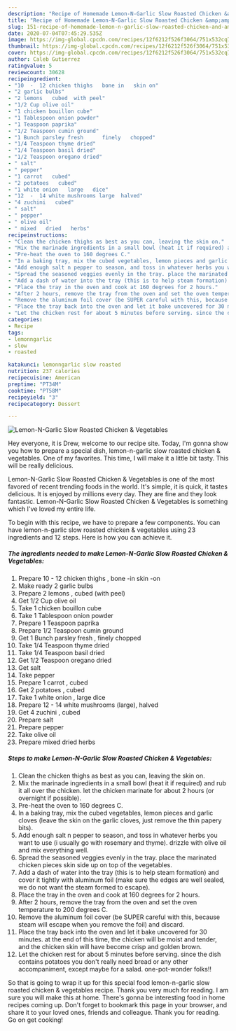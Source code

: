 ```yaml
---
description: "Recipe of Homemade Lemon-N-Garlic Slow Roasted Chicken &amp;amp; Vegetables"
title: "Recipe of Homemade Lemon-N-Garlic Slow Roasted Chicken &amp;amp; Vegetables"
slug: 151-recipe-of-homemade-lemon-n-garlic-slow-roasted-chicken-and-amp-vegetables
date: 2020-07-04T07:45:29.535Z
image: https://img-global.cpcdn.com/recipes/12f6212f526f3064/751x532cq70/lemon-n-garlic-slow-roasted-chicken-vegetables-recipe-main-photo.jpg
thumbnail: https://img-global.cpcdn.com/recipes/12f6212f526f3064/751x532cq70/lemon-n-garlic-slow-roasted-chicken-vegetables-recipe-main-photo.jpg
cover: https://img-global.cpcdn.com/recipes/12f6212f526f3064/751x532cq70/lemon-n-garlic-slow-roasted-chicken-vegetables-recipe-main-photo.jpg
author: Caleb Gutierrez
ratingvalue: 5
reviewcount: 30628
recipeingredient:
- "10  -  12 chicken thighs   bone in   skin on"
- "2 garlic bulbs"
- "2 lemons   cubed  with peel"
- "1/2 Cup olive oil"
- "1 chicken bouillon cube"
- "1 Tablespoon onion powder"
- "1 Teaspoon paprika"
- "1/2 Teaspoon cumin ground"
- "1 Bunch parsley fresh      finely   chopped"
- "1/4 Teaspoon thyme dried"
- "1/4 Teaspoon basil dried"
- "1/2 Teaspoon oregano dried"
- " salt"
- " pepper"
- "1 carrot   cubed"
- "2 potatoes   cubed"
- "1 white onion   large   dice"
- "12  -  14 white mushrooms large  halved"
- "4 zuchini   cubed"
- " salt"
- " pepper"
- " olive oil"
- " mixed   dried   herbs"
recipeinstructions:
- "Clean the chicken thighs as best as you can, leaving the skin on."
- "Mix the marinade ingredients in a small bowl (heat it if required) and rub it all over the chicken. let the chicken marinate for about 2 hours (or overnight if possible)."
- "Pre-heat the oven to 160 degrees C."
- "In a baking tray, mix the cubed vegetables, lemon pieces and garlic cloves (leave the skin on the garlic cloves, just remove the thin papery bits)."
- "Add enough salt n pepper to season, and toss in whatever herbs you want to use (i usually go with rosemary and thyme). drizzle with olive oil and mix everything well."
- "Spread the seasoned veggies evenly in the tray. place the marinated chicken pieces skin side up on top of the vegetables."
- "Add a dash of water into the tray (this is to help steam formation) and cover it tightly with aluminum foil (make sure the edges are well sealed, we do not want the steam formed to escape)."
- "Place the tray in the oven and cook at 160 degrees for 2 hours."
- "After 2 hours, remove the tray from the oven and set the oven temperature to 200 degrees C."
- "Remove the aluminum foil cover (be SUPER careful with this, because steam will escape when you remove the foil) and discard."
- "Place the tray back into the oven and let it bake uncovered for 30 minutes. at the end of this time, the chicken will be moist and tender, and the chicken skin will have become crisp and golden brown."
- "Let the chicken rest for about 5 minutes before serving. since the dish contains potatoes you don&#39;t really need bread or any other accompaniment, except maybe for a salad. one-pot-wonder folks!!"
categories:
- Recipe
tags:
- lemonngarlic
- slow
- roasted

katakunci: lemonngarlic slow roasted 
nutrition: 237 calories
recipecuisine: American
preptime: "PT34M"
cooktime: "PT58M"
recipeyield: "3"
recipecategory: Dessert

---
```



![Lemon-N-Garlic Slow Roasted Chicken &amp; Vegetables](https://img-global.cpcdn.com/recipes/12f6212f526f3064/751x532cq70/lemon-n-garlic-slow-roasted-chicken-vegetables-recipe-main-photo.jpg)

Hey everyone, it is Drew, welcome to our recipe site. Today, I'm gonna show you how to prepare a special dish, lemon-n-garlic slow roasted chicken &amp; vegetables. One of my favorites. This time, I will make it a little bit tasty. This will be really delicious.



Lemon-N-Garlic Slow Roasted Chicken &amp; Vegetables is one of the most favored of recent trending foods in the world. It's simple, it is quick, it tastes delicious. It is enjoyed by millions every day. They are fine and they look fantastic. Lemon-N-Garlic Slow Roasted Chicken &amp; Vegetables is something which I've loved my entire life.


To begin with this recipe, we have to prepare a few components. You can have lemon-n-garlic slow roasted chicken &amp; vegetables using 23 ingredients and 12 steps. Here is how you can achieve it.

<!--inarticleads1-->

##### The ingredients needed to make Lemon-N-Garlic Slow Roasted Chicken &amp; Vegetables:

1. Prepare 10  -  12 chicken thighs ,  bone -in   skin -on
1. Make ready 2 garlic bulbs
1. Prepare 2 lemons ,  cubed  (with peel)
1. Get 1/2 Cup olive oil
1. Take 1 chicken bouillon cube
1. Take 1 Tablespoon onion powder
1. Prepare 1 Teaspoon paprika
1. Prepare 1/2 Teaspoon cumin ground
1. Get 1 Bunch parsley fresh    ,  finely   chopped
1. Take 1/4 Teaspoon thyme dried
1. Take 1/4 Teaspoon basil dried
1. Get 1/2 Teaspoon oregano dried
1. Get  salt
1. Take  pepper
1. Prepare 1 carrot ,  cubed
1. Get 2 potatoes ,  cubed
1. Take 1 white onion ,  large   dice
1. Prepare 12  -  14 white mushrooms (large),  halved
1. Get 4 zuchini ,  cubed
1. Prepare  salt
1. Prepare  pepper
1. Take  olive oil
1. Prepare  mixed   dried   herbs




<!--inarticleads2-->

##### Steps to make Lemon-N-Garlic Slow Roasted Chicken &amp; Vegetables:

1. Clean the chicken thighs as best as you can, leaving the skin on.
1. Mix the marinade ingredients in a small bowl (heat it if required) and rub it all over the chicken. let the chicken marinate for about 2 hours (or overnight if possible).
1. Pre-heat the oven to 160 degrees C.
1. In a baking tray, mix the cubed vegetables, lemon pieces and garlic cloves (leave the skin on the garlic cloves, just remove the thin papery bits).
1. Add enough salt n pepper to season, and toss in whatever herbs you want to use (i usually go with rosemary and thyme). drizzle with olive oil and mix everything well.
1. Spread the seasoned veggies evenly in the tray. place the marinated chicken pieces skin side up on top of the vegetables.
1. Add a dash of water into the tray (this is to help steam formation) and cover it tightly with aluminum foil (make sure the edges are well sealed, we do not want the steam formed to escape).
1. Place the tray in the oven and cook at 160 degrees for 2 hours.
1. After 2 hours, remove the tray from the oven and set the oven temperature to 200 degrees C.
1. Remove the aluminum foil cover (be SUPER careful with this, because steam will escape when you remove the foil) and discard.
1. Place the tray back into the oven and let it bake uncovered for 30 minutes. at the end of this time, the chicken will be moist and tender, and the chicken skin will have become crisp and golden brown.
1. Let the chicken rest for about 5 minutes before serving. since the dish contains potatoes you don&#39;t really need bread or any other accompaniment, except maybe for a salad. one-pot-wonder folks!!




So that is going to wrap it up for this special food lemon-n-garlic slow roasted chicken &amp; vegetables recipe. Thank you very much for reading. I am sure you will make this at home. There's gonna be interesting food in home recipes coming up. Don't forget to bookmark this page in your browser, and share it to your loved ones, friends and colleague. Thank you for reading. Go on get cooking!
